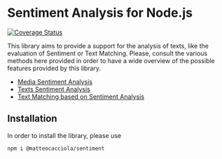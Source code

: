 # Sentiment Analysis for Node.js

[![Coverage Status](https://coveralls.io/repos/github/matteocacciola/sentiment/badge.svg?branch=v1.2.1)](https://coveralls.io/github/matteocacciola/sentiment?branch=v1.2.1)

This library aims to provide a support for the analysis of texts, like the evaluation of Sentiment or Text Matching.
Please, consult the various methods here provided in order to have a wide overview of the possible features provided
by this library.

- [Media Sentiment Analysis](./docs/media-sentiment.md)
- [Texts Sentiment Analysis](./docs/texts-sentiment.md)
- [Text Matching based on Sentiment Analysis](./docs/text-matching.md)

## Installation
In order to install the library, please use
```
npm i @matteocacciola/sentiment
```
